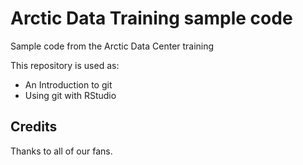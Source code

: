 # Arctic Data Training sample code
Sample code from the Arctic Data Center training

This repository is used as:

* An Introduction to git
* Using git with RStudio

## Credits

Thanks to all of our fans.
